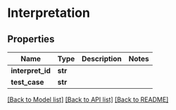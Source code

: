 # Interpretation

## Properties
Name | Type | Description | Notes
------------ | ------------- | ------------- | -------------
**interpret_id** | **str** |  | 
**test_case** | **str** |  | 

[[Back to Model list]](../README.md#documentation-for-models) [[Back to API list]](../README.md#documentation-for-api-endpoints) [[Back to README]](../README.md)

